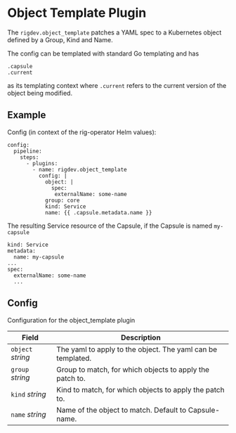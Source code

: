 # Object Template Plugin

The `rigdev.object_template` patches a YAML spec to a Kubernetes object defined by a Group, Kind and Name.

The config can be templated with standard Go templating and has
```
.capsule
.current
```
as its templating context where `.current` refers to the current version of the object being modified.

## Example
Config (in context of the rig-operator Helm values):
```
config:
  pipeline:
    steps:
      - plugins:
        - name: rigdev.object_template
          config: |
            object: | 
              spec:
               externalName: some-name 
            group: core
            kind: Service
            name: {{ .capsule.metadata.name }}
```
The resulting Service resource of the Capsule, if the Capsule is named `my-capsule`
```
kind: Service
metadata:
  name: my-capsule
...
spec:
  externalName: some-name
  ...
```
## Config



Configuration for the object_template plugin

| Field | Description |
| --- | --- |
| `object` _string_ | The yaml to apply to the object. The yaml can be templated. |
| `group` _string_ | Group to match, for which objects to apply the patch to. |
| `kind` _string_ | Kind to match, for which objects to apply the patch to. |
| `name` _string_ | Name of the object to match. Default to Capsule-name. |




